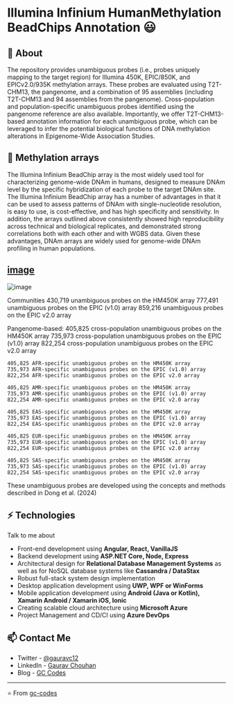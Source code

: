 # Illumina Infinium HumanMethylation BeadChips Annotation 😃

## 🧐 About
The repository provides unambiguous probes (i.e., probes uniquely mapping to the target region) for Illumina 450K, EPIC/850K, and EPICv2.0/935K methylation arrays. These probes are evaluated using T2T-CHM13, the pangenome, and a combination of 95 assemblies (including T2T-CHM13 and 94 assemblies from the pangenome). Cross-population and population-specific unambiguous probes identified using the pangenome reference are also available. Importantly, we offer T2T-CHM13-based annotation information for each unambiguous probe, which can be leveraged to infer the potential biological functions of DNA methylation alterations in Epigenome-Wide Association Studies.

## 👯 Methylation arrays
The Illumina Infinium BeadChip array is the most widely used tool for characterizing genome-wide DNAm in humans, designed to measure DNAm level by the specific hybridization of each probe to the target DNAm site. The Illumina Infinium BeadChip array has a number of advantages in that it can be used
to assess patterns of DNAm with single-nucleotide resolution, is easy to use, is cost-effective,
and has high specificity and sensitivity. In addition, the arrays outlined above consistently
showed high reproducibility across technical and biological replicates, and demonstrated strong
correlations both with each other and with WGBS data. Given these advantages, DNAm arrays are widely used for genome-wide DNAm profiling in human
populations.
## [image](https://github.com/user-attachments/assets/427ecfad-3360-4a05-9edd-de069e568b1d)
![image](https://github.com/user-attachments/assets/47086cb5-d0e1-4373-9860-ff071b614526)


Communities
    430,719 unambiguous probes on the HM450K array
    777,491 unambiguous probes on the EPIC (v1.0) array
    859,216 unambiguous probes on the EPIC v2.0 array

Pangenome-based:
    405,825 cross-population unambiguous probes on the HM450K array
    735,973 cross-population unambiguous probes on the EPIC (v1.0) array
    822,254 cross-population unambiguous probes on the EPIC v2.0 array

    405,825 AFR-specific unambiguous probes on the HM450K array
    735,973 AFR-specific unambiguous probes on the EPIC (v1.0) array
    822,254 AFR-specific unambiguous probes on the EPIC v2.0 array    

    405,825 AMR-specific unambiguous probes on the HM450K array
    735,973 AMR-specific unambiguous probes on the EPIC (v1.0) array
    822,254 AMR-specific unambiguous probes on the EPIC v2.0 array    

    405,825 EAS-specific unambiguous probes on the HM450K array
    735,973 EAS-specific unambiguous probes on the EPIC (v1.0) array
    822,254 EAS-specific unambiguous probes on the EPIC v2.0 array    

    405,825 EUR-specific unambiguous probes on the HM450K array
    735,973 EUR-specific unambiguous probes on the EPIC (v1.0) array
    822,254 EUR-specific unambiguous probes on the EPIC v2.0 array  

    405,825 SAS-specific unambiguous probes on the HM450K array
    735,973 SAS-specific unambiguous probes on the EPIC (v1.0) array
    822,254 SAS-specific unambiguous probes on the EPIC v2.0 array  

These unambiguous probes are developed using the concepts and methods described in Dong et al. (2024)

## ⚡ Technologies
Talk to me about
- Front-end development using **Angular, React, VanillaJS**
- Backend development using **ASP.NET Core, Node, Express**
- Architectural design for **Relational Database Management Systems** as well as for NoSQL database systems like **Cassandra / DataStax**
- Robust full-stack system design implementation
- Desktop application development using **UWP, WPF or WinForms**
- Mobile application development using **Android (Java or Kotlin), Xamarin Android / Xamarin iOS, Ionic**
- Creating scalable cloud architecture using **Microsoft Azure**
- Project Management and CD/CI using **Azure DevOps**

## 📫 Contact Me
- Twitter - [@gauravc12](https://twitter.com/gauravc12)
- LinkedIn - [Gaurav Chouhan](https://in.linkedin.com/in/gauravc12)
- Blog - [GC Codes](https://gc-codes.com)

---
⭐️ From [gc-codes](https://github.com/gc-codes)

